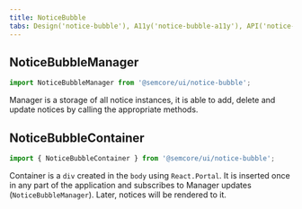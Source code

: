 ```yaml
---
title: NoticeBubble
tabs: Design('notice-bubble'), A11y('notice-bubble-a11y'), API('notice-bubble-api'), Example('notice-bubble-code'), Changelog('notice-bubble-changelog')
---
```


## NoticeBubbleManager

```js
import NoticeBubbleManager from '@semcore/ui/notice-bubble';
```

Manager is a storage of all notice instances, it is able to add, delete and update notices by calling the appropriate methods.

<TypesView type="NoticeBubbleManagerClass" :types={...types} />

## NoticeBubbleContainer

```js
import { NoticeBubbleContainer } from '@semcore/ui/notice-bubble';
```

Container is a `div` created in the `body` using `React.Portal`. It is inserted once in any part of the application and subscribes to Manager updates (`NoticeBubbleManager`). Later, notices will be rendered to it.

<TypesView type="NoticeBubbleContainerProps" :types={...types} />

<script setup>import { data as types } from '@types.data.ts';</script>
